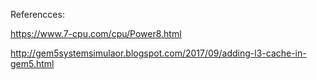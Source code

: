 Referencces: 

https://www.7-cpu.com/cpu/Power8.html

http://gem5systemsimulaor.blogspot.com/2017/09/adding-l3-cache-in-gem5.html
